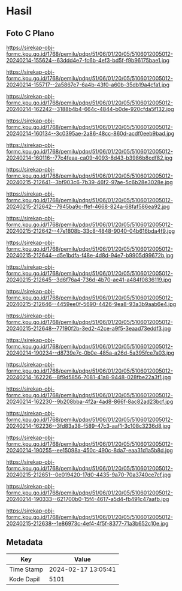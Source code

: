 # Hasil

## Foto C Plano

https://sirekap-obj-formc.kpu.go.id/1768/pemilu/pdpr/51/06/01/20/05/5106012005012-20240214-155624--63ddd4e7-fc6b-4ef3-bd5f-f9b96175bae1.jpg

https://sirekap-obj-formc.kpu.go.id/1768/pemilu/pdpr/51/06/01/20/05/5106012005012-20240214-155717--2a5867e7-6a4b-43f0-a60b-35db19a4cfa1.jpg

https://sirekap-obj-formc.kpu.go.id/1768/pemilu/pdpr/51/06/01/20/05/5106012005012-20240214-162242--3188b4b4-664c-4844-b0de-920cfda5f132.jpg

https://sirekap-obj-formc.kpu.go.id/1768/pemilu/pdpr/51/06/01/20/05/5106012005012-20240214-160134--3c0395ae-2a86-48cc-860d-acdf0eeb9bad.jpg

https://sirekap-obj-formc.kpu.go.id/1768/pemilu/pdpr/51/06/01/20/05/5106012005012-20240214-160116--77c4feaa-ca09-4093-8d43-b3986b8cdf82.jpg

https://sirekap-obj-formc.kpu.go.id/1768/pemilu/pdpr/51/06/01/20/05/5106012005012-20240215-212641--3bf903c6-7b39-46f2-97ae-5c6b28e3028e.jpg

https://sirekap-obj-formc.kpu.go.id/1768/pemilu/pdpr/51/06/01/20/05/5106012005012-20240215-212642--7945ba9c-ffef-4668-824a-68faf586ea92.jpg

https://sirekap-obj-formc.kpu.go.id/1768/pemilu/pdpr/51/06/01/20/05/5106012005012-20240215-212642--47e1808b-33c8-4848-9040-04b616bda4f9.jpg

https://sirekap-obj-formc.kpu.go.id/1768/pemilu/pdpr/51/06/01/20/05/5106012005012-20240215-212644--d5e1bdfa-f48e-4d8d-94e7-b9905d99672b.jpg

https://sirekap-obj-formc.kpu.go.id/1768/pemilu/pdpr/51/06/01/20/05/5106012005012-20240215-212645--3d6f76a4-736d-4b70-ae41-a484f0836119.jpg

https://sirekap-obj-formc.kpu.go.id/1768/pemilu/pdpr/51/06/01/20/05/5106012005012-20240215-212646--4459ee0f-5690-4426-9ea8-93a3b9aab6e4.jpg

https://sirekap-obj-formc.kpu.go.id/1768/pemilu/pdpr/51/06/01/20/05/5106012005012-20240215-212648--77190f2b-3ed2-42ce-a9f5-3eaad73eddf3.jpg

https://sirekap-obj-formc.kpu.go.id/1768/pemilu/pdpr/51/06/01/20/05/5106012005012-20240214-190234--d8739e7c-0b0e-485a-a26d-5a395fce7a03.jpg

https://sirekap-obj-formc.kpu.go.id/1768/pemilu/pdpr/51/06/01/20/05/5106012005012-20240214-162226--8f9d5856-7081-41a8-9448-028fbe22a3f1.jpg

https://sirekap-obj-formc.kpu.go.id/1768/pemilu/pdpr/51/06/01/20/05/5106012005012-20240214-162230--9b208bba-4f2a-4ad8-866f-8ac82ad23bcf.jpg

https://sirekap-obj-formc.kpu.go.id/1768/pemilu/pdpr/51/06/01/20/05/5106012005012-20240214-162236--3fd83a38-f589-47c3-aaf1-3c108c3236d8.jpg

https://sirekap-obj-formc.kpu.go.id/1768/pemilu/pdpr/51/06/01/20/05/5106012005012-20240214-190255--ee15098a-450c-490c-8da7-eaa31d1a5b8d.jpg

https://sirekap-obj-formc.kpu.go.id/1768/pemilu/pdpr/51/06/01/20/05/5106012005012-20240215-212651--0e019420-17d0-4435-9a70-70a3740ce7cf.jpg

https://sirekap-obj-formc.kpu.go.id/1768/pemilu/pdpr/51/06/01/20/05/5106012005012-20240214-190333--621700b0-15f4-4617-a5d4-fb491c47aafb.jpg

https://sirekap-obj-formc.kpu.go.id/1768/pemilu/pdpr/51/06/01/20/05/5106012005012-20240215-212638--1e86973c-4ef4-4f5f-8377-71a3b652c10e.jpg


## Metadata

| Key        | Value               |
| ---------- | ------------------- |
| Time Stamp | 2024-02-17 13:05:41 |
| Kode Dapil | 5101                |



